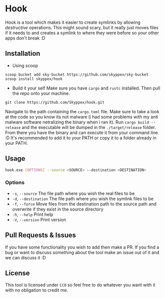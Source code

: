 # Hook

Hook is a tool which makes it easier to create symlinks by allowing *destructive* operations. This might sound scary, but it really just moves files if it needs to and creates a symlink to where they were before so your other apps don't break :D

## Installation

- Using scoop
```pwsh
scoop bucket add sky-bucket https://github.com/skyppex/sky-bucket
scoop install skyppex/hook
```

- Build it your self
Make sure you have `cargo` and `rustc` installed.
Then pull the repo onto your machine.
```pwsh
git clone https://github.com/Skyppex/hook.git
```
Navigate to the path containing the `cargo.toml` file.
Make sure to take a look at the code so you know its not malware (i had some problems with my anti malware software netralizing the binary when i ran it).
Run `cargo build --release` and the executable will be dumped in the `./target/release` folder. From there you have the binary and can execute it from your command line. :D
It's recommended to add it to your PATH or copy it to a folder already in your PATH.

## Usage

```sh
hook.exe [OPTIONS] --source <SOURCE> --destination <DESTINATION>
```

### Options
- `-s`, `--source` <SOURCE>            The file path where you wish the real files to be
- `-d`, `--destination` <DESTINATION>  The file path where you wish the symlink files to be
- `-f`, `--force`                      Move files from the destination path to the source path and overwrite if they exist in the source directory
- `-h`, `--help`                       Print help
- `-V`, `--version`                    Print version

## Pull Requests & Issues

If you have some functionality you wish to add then make a PR.
If you find a bug or want to discuss something about the tool make an issue out of it and we can discuss it :D

## License

This tool is licensed under `CC0` so feel free to do whatever you want with it with no obligation to credit me.
